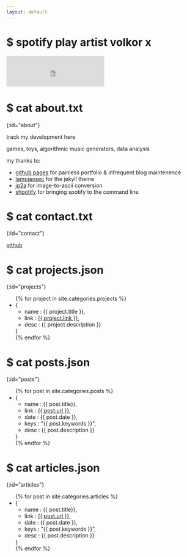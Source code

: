 ```yaml
---
layout: default
---
```


# $ spotify play artist volkor x
<iframe src="https://embed.spotify.com/?uri=spotify%3Aartist%3A5Us4fLalowFjzrjC85k4Xq" width="256" height="80" frameborder="0" allowtransparency="true"></iframe>

# $ cat about.txt
{:id="about"}

track my development here

games, toys, algorithmic music generators, data analysis

my thanks to:
<ul>
  <li><a href="https://pages.github.com">github pages</a> for painless portfolio & infrequent blog maintenence</li>
  <li><a href="https://lampiaosec.github.io">lampiaosec</a> for the jekyll theme</li>
  <li><a href="https://csl.name/jp2a/">jp2a</a> for image-to-ascii conversion</li>
  <li><a href="https://github.com/hnarayanan/shpotify">shpotify</a> for bringing spotify to the command line</li>
</ul>

# $ cat contact.txt
{:id="contact"}

<a href="https://github.com/cha-duh">github</a>

# $ cat projects.json
{:id="projects"}

<ul>
{% for project in site.categories.projects %}
  <li>{
    <ul>
      <li>name : {{ project.title }},</li>
      <li>link : <a href="{{ project.link }}">{{ project.link }}</a>,</li>
      <li>desc : {{ project.description }}</li>
    </ul>
  }</li>
{% endfor %}
</ul>

# $ cat posts.json
{:id="posts"}

<ul>
  {% for post in site.categories.posts %}
    <li>{
      <ul>
        <li>name : {{ post.title}},</li> 
        <li>link : <a href="{{ post.url }}">{{ post.url }},</a></li>
        <li>date : {{ post.date }},</li>
        <li>keys : "{{ post.keywords }}",</li>
        <li>desc : {{ post.description }}</li>
      </ul>
    }</li>
  {% endfor %}
</ul>

# $ cat articles.json
{:id="articles"}

<ul>
  {% for post in site.categories.articles %}
    <li>{
      <ul>
        <li>name : {{ post.title}},</li> 
        <li>link : <a href="{{ post.url }}">{{ post.url }}</a>,</li>
        <li>date : {{ post.date }},</li>
        <li>keys : "{{ post.keywords }}",</li>
        <li>desc : {{ post.description }}</li>
      </ul>
    }</li>
  {% endfor %}
</ul>
